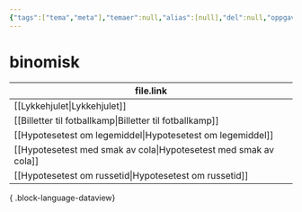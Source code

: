 ```yaml
---
{"tags":["tema","meta"],"temaer":null,"alias":[null],"del":null,"oppgave":null,"fag":null,"eksamen":null,"dg-publish":true,"title":"binomisk","date":"2023-06-01","modified":"2023-06-01","permalink":"/temaer/binomisk/","dgPassFrontmatter":true}
---
```



# binomisk
| file.link                                                           |
| ------------------------------------------------------------------- |
| [[Lykkehjulet\|Lykkehjulet]]                                     |
| [[Billetter til fotballkamp\|Billetter til fotballkamp]]         |
| [[Hypotesetest om legemiddel\|Hypotesetest om legemiddel]]       |
| [[Hypotesetest med smak av cola\|Hypotesetest med smak av cola]] |
| [[Hypotesetest om russetid\|Hypotesetest om russetid]]           |

{ .block-language-dataview}
